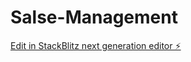 # Salse-Management

[Edit in StackBlitz next generation editor ⚡️](https://stackblitz.com/~/github.com/kazuyuki-uehara/Salse-Management)